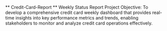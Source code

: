 ** Credit-Card-Report **
Weekly Status Report
Project Objective:
To develop a comprehensive credit card weekly dashboard that provides real-time insights into key performance metrics and trends, enabling stakeholders to monitor and analyze credit card operations effectively.
